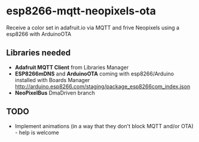 # esp8266-mqtt-neopixels-ota

Receive a color set in adafruit.io via MQTT and frive Neopixels using a esp8266 with ArduinoOTA

## Libraries needed

 * __Adafruit MQTT Client__ from Libraries Manager
 * __ESP8266mDNS__ and __ArduinoOTA__ coming with esp8266/Arduino installed with Boards Manager http://arduino.esp8266.com/staging/package_esp8266com_index.json
 * __NeoPixelBus__ DmaDriven branch

## TODO

 * Implement animations (in a way that they don't block MQTT and/or OTA) - help is welcome

